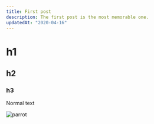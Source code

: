 ```yaml
---
title: First post
description: The first post is the most memorable one.
updatedAt: "2020-04-16"
---
```


# h1

## h2

### h3

Normal text

![parrot](/dalle_parrot.jpeg "Dalle Parrot")
